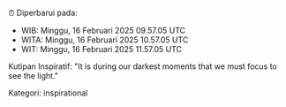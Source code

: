 ⏰ Diperbarui pada:
- WIB: Minggu, 16 Februari 2025 09.57.05 UTC
- WITA: Minggu, 16 Februari 2025 10.57.05 UTC
- WIT: Minggu, 16 Februari 2025 11.57.05 UTC

Kutipan Inspiratif:
"It is during our darkest moments that we must focus to see the light."


Kategori: inspirational

